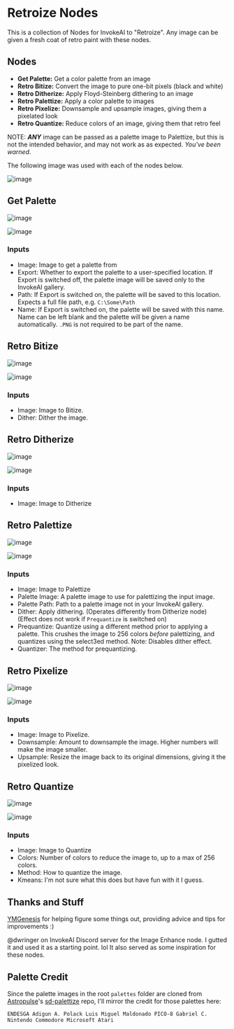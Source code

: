 # Retroize Nodes
This is a collection of Nodes for InvokeAI to "Retroize". Any image can be given a fresh coat of retro paint with these nodes.

## Nodes
- **Get Palette:** Get a color palette from an image
- **Retro Bitize:** Convert the image to pure one-bit pixels (black and white)
- **Retro Ditherize:** Apply Floyd-Steinberg dithering to an image
- **Retro Palettize:** Apply a color palette to images
- **Retro Pixelize:** Downsample and upsample images, giving them a pixelated look
- **Retro Quantize:** Reduce colors of an image, giving them that retro feel

NOTE: **_ANY_** image can be passed as a palette image to Palettize, but this is not the intended behavior, and may not work as as expected. _You've been warned_.

The following image was used with each of the nodes below.

![image](https://github.com/Ar7ific1al/invokeai-retroizeinode/assets/2306586/c784e438-8c84-4414-8c7d-2cad62a38f89)

## Get Palette
![image](https://github.com/Ar7ific1al/invokeai-retroizeinode/assets/2306586/b880dc57-073d-48af-897d-5e35e2f0281d)

![image](https://github.com/Ar7ific1al/invokeai-retroizeinode/assets/2306586/f0038f80-c667-4b5e-925e-d47daf9ce50a)

### Inputs
- Image: Image to get a palette from
- Export: Whether to export the palette to a user-specified location. If Export is switched off, the palette image will be saved only to the InvokeAI gallery.
- Path: If Export is switched on, the palette will be saved to this location. Expects a full file path, e.g. `C:\Some\Path`
- Name: If Export is switched on, the palette will be saved with this name. Name can be left blank and the palette will be given a name automatically. `.PNG` is not required to be part of the name.

## Retro Bitize
![image](https://github.com/Ar7ific1al/invokeai-retroizeinode/assets/2306586/abce10bc-c203-4cc7-ab19-a4411a18fc79)

![image](https://github.com/Ar7ific1al/invokeai-retroizeinode/assets/2306586/8f90294c-cbaa-4191-a566-3445b9334923)

### Inputs
- Image: Image to Bitize.
- Dither: Dither the image.

## Retro Ditherize
![image](https://github.com/Ar7ific1al/invokeai-retroizeinode/assets/2306586/8a7ea0f7-605c-46e2-8f83-ff1add680db9)

![image](https://github.com/Ar7ific1al/invokeai-retroizeinode/assets/2306586/307974d7-6f0f-4866-9352-507ebed0e6f1)

### Inputs
- Image: Image to Ditherize

## Retro Palettize
![image](https://github.com/Ar7ific1al/invokeai-retroizeinode/assets/2306586/75ea039a-2f3c-4d8e-ac78-70724a21416d)

![image](https://github.com/Ar7ific1al/invokeai-retroizeinode/assets/2306586/da211ec0-5d1e-4f34-8a52-24f41271431a)

### Inputs
- Image: Image to Palettize
- Palette Image: A palette image to use for palettizing the input image.
- Palette Path: Path to a palette image not in your InvokeAI gallery.
- Dither: Apply dithering. (Operates differently from Ditherize node) (Effect does not work if `Prequantize` is switched on)
- Prequantize: Quantize using a different method prior to applying a palette. This crushes the image to 256 colors _before_ palettizing, and quantizes using the select3ed method. Note: Disables dither effect.
- Quantizer: The method for prequantizing.

## Retro Pixelize
![image](https://github.com/Ar7ific1al/invokeai-retroizeinode/assets/2306586/f8238901-1ffe-4f70-8492-60dc7e28647c)

![image](https://github.com/Ar7ific1al/invokeai-retroizeinode/assets/2306586/d18be520-b871-457a-a856-d3ed92084538)

### Inputs
- Image: Image to Pixelize.
- Downsample: Amount to downsample the image. Higher numbers will make the image smaller.
- Upsample: Resize the image back to its original dimensions, giving it the pixelized look.


## Retro Quantize
![image](https://github.com/Ar7ific1al/invokeai-retroizeinode/assets/2306586/ae472c40-4ae2-4c4f-b6ca-9b7bd461afdf)

![image](https://github.com/Ar7ific1al/invokeai-retroizeinode/assets/2306586/9816c0c3-aef6-48cb-a8b2-b1d05e398f24)

### Inputs
- Image: Image to Quantize
- Colors: Number of colors to reduce the image to, up to a max of 256 colors.
- Method: How to quantize the image.
- Kmeans: I'm not sure what this does but have fun with it I guess.



## Thanks and Stuff
[YMGenesis](https://github.com/ymgenesis) for helping figure some things out, providing advice and tips for improvements :)


@dwringer on InvokeAI Discord server for the Image Enhance node. I gutted it and used it as a starting point. lol It also served as some inspiration for these nodes.

## Palette Credit
Since the palette images in the root `palettes` folder are cloned from [Astropulse](https://github.com/Astropulse)'s [sd-palettize](https://github.com/Astropulse/sd-palettize/tree/main) repo, I'll mirror the credit for those palettes here:

`ENDESGA Adigun A. Polack Luis Miguel Maldonado PICO-8 Gabriel C. Nintendo Commodore Microsoft Atari`
